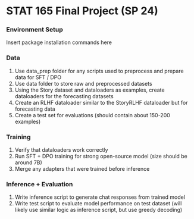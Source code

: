 # STAT 165 Final Project (SP 24)

### Environment Setup
Insert package installation commands here

### Data
1. Use data_prep folder for any scripts used to preprocess and prepare data for SFT / DPO
2. Use data folder to store raw and preprocessed datasets
3. Using the Story dataset and dataloaders as examples, create dataloaders for the forecasting datasets
4. Create an RLHF dataloader similar to the StoryRLHF dataloader but for forecasting data
5. Create a test set for evaluations (should contain about 150-200 examples)

### Training
1. Verify that dataloaders work correctly
2. Run SFT + DPO training for strong open-source model (size should be around 7B)
3. Merge any adapters that were trained before inference

### Inference + Evaluation
1. Write inference script to generate chat responses from trained model
2. Write test script to evaluate model performance on test dataset (will likely use similar logic as inference script, but use greedy decoding)




